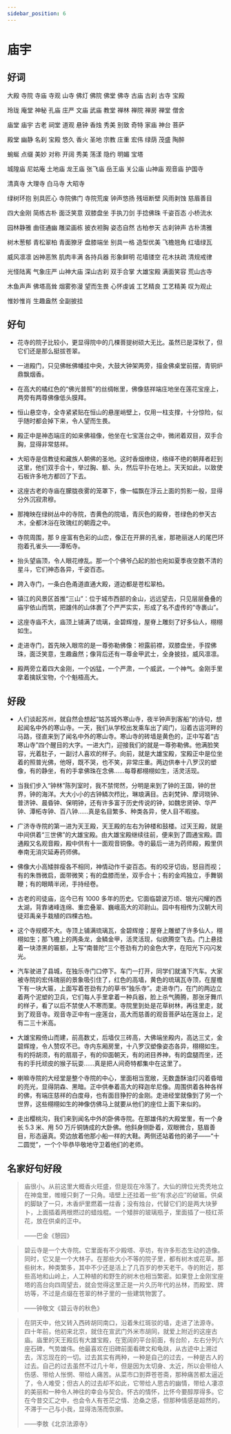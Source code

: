 ```yaml
---
sidebar_position: 6
---
```


# 庙宇

## 好词

大殿 寺院 寺庙 寺观 山寺 佛灯 佛院 佛堂 佛寺 古庙 古刹 古寺 宝殿

玲珑 庵堂 神秘 孔庙 庄严 文庙 武庙 教堂 禅林 禅院 禅房 禅堂 僧舍

庙堂 庙宇 古老 祠堂 道观 悬钟 香烛 秀美 别致 奇特 家庙 神台 菩萨

殿堂 幽静 名刹 宝殿 悠久 香火 圣地 宗教 庄重 宏伟 绿荫 茂盛 陶醉

蜿蜒 点缀 美妙 对称 开阔 秀美 荡漾 隐约 明媚 宝塔

城隍庙 尼姑庵 土地庙 龙王庙 张飞庙 岳王庙 关公庙 山神庙 观音庙 护国寺

清真寺 大理寺 白马寺 大昭寺

绿树环抱 别具匠心 寺院佛门 寺院荒废 钟声悠扬 残垣断壁 风雨剥蚀 慈眉善目

四大金刚 简练古朴 面泛笑意 双膝盘坐 手执刀剑 手捻佛珠 千姿百态 小桥流水

园林静雅 曲径通幽 雕梁画栋 披衣袒胸 姿态自然 古柏参天 古刹钟声 古朴清雅

树木葱郁 青松翠柏 青面獠牙 盘膝端坐 别具一格 造型优美 飞檐翘角 红墙绿瓦

威风凛凛 凶神恶煞 肌肉丰满 各持兵器 形象鲜明 花墙镂空 花木扶疏 清规戒律

光怪陆离 气象庄严 山神大庙 深山古刹 双手合掌 大雄宝殿 满面笑容 荒山古寺

木鱼声声 佛塔高耸 烟雾弥漫 望而生畏 心怀虔诚 工艺精良 工艺精美 叹为观止

惟妙惟肖 生趣盎然 全副披挂

## 好句

- 花寺的院子比较小，更显得院中的几棵菩提树硕大无比。虽然已是深秋了，但它们还是那么挺拔苍翠。

- 一进殿门，只见佛帐佛幡挂中央，大鼓大钟架两旁，描金佛桌堂前摆，青铜炉鼎飘烟香。

- 在高大的橘红色的“佛光普照”的丝绸帐里，佛像慈祥端庄地坐在莲花宝座上，两旁有两尊佛像低头膜拜。

- 恒山悬空寺，全寺紧紧贴在恒山的悬崖峭壁上，仅用一柱支撑，十分惊险，似乎随时都会掉下来，令人望而生畏。

- 殿正中是神态端庄的如来佛祖像，他坐在七宝莲台之中，微闭着双目，双手合胸，显得非常慈祥。

- 大昭寺是信教徒和藏族人朝佛的圣地。这时香烟缭绕，络绎不绝的朝拜者赶到这里，他们双手合十，举过胸、额、头，然后平扑在地上。天天如此，以致使石板许多地方都凹了下去。

- 这座古老的寺庙在朦胧夜雾的笼罩下，像一幅飘在浮云上面的剪影一般，显得分外沉寂肃穆。

- 那掩映在绿树丛中的寺院，杏黄色的院墙，青灰色的殿脊，苍绿色的参天古木，全都沐浴在玫瑰红的朝霞之中。

- 寺院周围，那 9 座富有色彩的山峦，像正在开屏的孔雀，那艳丽迷人的尾巴环抱着孔雀头——潭柘寺。

- 抬头望庙顶，令人眼花缭乱。那一个个佛爷凸起的脸也宛如夏季夜空数不清的星斗，它们神态各异，千姿百态。

- 跨入寺门，一条白色甬道直通大殿，道边都是苍松翠柏。

- 镇江的风景区首推“三山”：位于城市西部的金山，远远望去，只见层层叠叠的庙宇依山而筑，把雄伟的山体裹了个严严实实，形成了名不虚传的“寺裹山”。

- 这座寺庙不大，庙顶上铺满了琉璃，金碧辉煌，屋脊上雕刻了好多仙人，栩栩如生。

- 走进寺门，首先映入眼帘的是一尊弥勒佛像：袒露前襟，双膝盘坐，手捏佛珠，面泛笑意，生趣盎然；像背后还有一尊金甲武士，全身披挂，威风凛凛。

- 殿两旁立着四大金刚，一个凶猛，一个严肃，一个威武，一个神气。金刚手里拿着擒妖宝物，个个魁梧高大。

## 好段

- 人们谈起苏州，就自然会想起“姑苏城外寒山寺，夜半钟声到客船”的诗句，想起闻名中外的寒山寺。一天，我们从学校出发乘车出了阊门，沿着古运河畔的马路，径直来到了闻名中外的寒山寺。寒山寺的砖墙是黄色的，正中写着“古寒山寺”四个醒目的大字。一进大门，迎接我们的就是一尊弥勒佛。他满脸笑容，光着肚子，一副讨人喜欢的样子。向前，就是大雄宝殿，宝殿正中是位坐着的照普光佛，他呀，既不哭，也不笑，非常庄重。两边供奉十八罗汉的塑像，有的静坐，有的手拿佛珠在念佛……每尊都栩栩如生，活灵活现。

- 当我们步入“钟林”陈列室时，我不禁愕然，分明是来到了钟的王国，钟的世界，钟的海洋。大大小小的古钟鳞次栉比，琳琅满目。古刹梵钟、摩诃晓钟、普济钟、晨昏钟、保明钟，还有许多富于历史传说的钟，如魏忠贤钟、华严钟、潭柘寺钟、百八钟……真是名目繁多、种类各异，使人目不暇接。

- 广济寺寺院的第一进为天王殿，天王殿的左右为钟楼和鼓楼。过天王殿，就是中间供着“三世佛”的大雄宝殿。由大雄宝殿继续往前，便来到了圆通宝殿。圆通殿又名观音殿，殿中供有十一面观音铜像。寺的最后一进为药师殿，殿里供奉南无消灾延寿药师佛。

- 佛像大小高矮胖瘦各不相同，神情动作千姿百态。有的咬牙切齿，怒目而视；有的朱唇微启，面带微笑；有的盘膝而坐，双手合十；有的金鸡独立，手舞钢鞭；有的眼睛半闭，手持经卷。
- 古老的司徒庙，迄今已有 1000 多年的历史。它面临碧波万顷、银光闪耀的西太湖，背靠诸峰连绵、重峦叠翠、巍峨高大的邓尉山。园中有相传为汉朝大司徒邓禹亲手栽植的四棵古柏。

- 这个寺规模不大。寺顶上铺满琉璃瓦，金碧辉煌；屋脊上雕塑了许多仙人，栩栩如生；那飞檐上的两条龙，金鳞金甲，活灵活现，似欲腾空飞去。门上悬挂着一块漆黑的匾额，上写“南普陀”三个苍劲有力的金色大字，在阳光下闪闪发光。

- 汽车驶进了县城，在独乐寺门口停下。车门一打开，同学们就涌下汽车。大家被寺院的宏伟瑰丽的景象吸引住了，红色的高墙，黄色的琉璃瓦寺顶，在屋檐下有一块大匾，上面写着苍劲有力的草书“独乐寺”。走进寺门，在门的两边立着两个泥塑的卫兵，它们每人手里拿着一种兵器，脸上杀气腾腾，那张牙舞爪的样子，看了以后不禁使人不寒而栗。寺院里到处是花草树林，再往里走，就到了观音寺。观音寺正中有一座莲台，高大而慈善的观音菩萨站在莲台上，足有二三十米高。

- 大雄宝殿倚山而建，前高数丈，后墙仅三砖高，大佛端坐殿内，高达三丈，金碧辉煌，令人赞叹不已。寺内东厢房里，十八罗汉塑像姿态各异，栩栩如生。有的捋胡须，有的扇扇子，有的仰面朝天，有的闭目养神，有的盘腿而坐，还有的手托顽皮的猴子玩耍……真是把人间奇特都集中在这里了。

- 喇嘛寺院的大经堂是整个寺院的中心，里面相当宽敞，无数盏酥油灯闪着昏暗的亮光，显得阴森、黑暗。正中供奉着高大的释迦牟尼像。周围供着各种各样的佛，有端庄慈祥的白度母，也有面目狰狞的金刚。走进经堂就像到了另一个世界，这些栩栩如生的神像仿佛马上就要从他们的座位上面下来似的。

- 走出樱桃沟，我们来到闻名中外的卧佛寺院。在那雄伟的大殿堂里，有一个身长 5.3 米、用 50 万斤铜铸成的大卧佛。他斜身侧卧着，双眼微合，慈眉善目，形态逼真。旁边放着他那小船一样的大鞋。两侧还站着他的弟子——“十二圆觉”，一个个毕恭毕敬地守卫着他们的老师。

## 名家好句好段

> 庙很小。从前这里大概香火旺盛，但是现在冷落了。大仙的牌位光秃秃地立在神龛里，帷幔只剩了一只角。墙壁上还挂着一些“有求必应”的破匾。供桌的脚缺了一只，木香炉里燃着一炷香；没有烛台，代替它们的是两大块萝卜，上面插着两根燃过的蜡烛棍。一个矮胖的玻璃瓶子，里面插了一枝红茶花，放在供桌的正中。
>
> ——巴金《憩园》

> 碧云寺是一个大寺院。它里面有不少殿塔、亭坊，有许多形态生动的造像。同时，它又是一个大林子。在那些大小不等的院子里，都有树木或花草。那些树木，种类繁多，其中不少还是活上了几百岁的参天老干。寺的附近，那些高地和山岭上，人工种植的和野生的树木也相当繁密。如果登上金刚宝座塔的高台向四周望去，就会觉得这里正是一片久历年代的丛林，而殿堂、牌坊等，不过是点缀在苍翠的林子里的一些建筑物罢了。
>
> ——钟敬文《碧云寺的秋色》

> 在阴天中，他又转入西砖胡同南口，沿着朱红斑驳的墙，走进了法源寺。
> 四十年前，他初来北京，就住在宣武门外米市胡同，就爱上附近的这座古庙。庙里的天王殿后有大雄宝殿，在宽阔的平台前面，有台阶，左右分列六座石碑，气势雄伟。他最喜欢在旧碑前面看碑文和龟趺，从古迹中上溯过去，浑忘现在的一切。过去其实有两种，一种是自己的过去，一种是古人的过去。自己的过去虽然不过几十年，但是因为太切身、太近，所以会带给人伤感、带给人怅惘、带给人痛苦。从菜市口到莽苍苍斋，那种痛苦都太逼近了，令人难受；但古人的过去却不如此，它带给人思古的幽情，带给人凄凉的美丽和一种令人神往的幸会与契合。怀古的情怀，比怀今要醇厚得多。它在今昔交汇之中，也会令人有苍茫之情、沧桑之感，但那种情感是超然的，不滞于一己与小我，显得浩荡而恢廓。
>
> ——李敖《北京法源寺》
